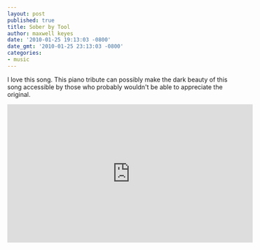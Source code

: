 ```yaml
---
layout: post
published: true
title: Sober by Tool
author: maxwell keyes
date: '2010-01-25 19:13:03 -0800'
date_gmt: '2010-01-25 23:13:03 -0800'
categories:
- music
---
```


I love this song. This piano tribute can possibly make the dark beauty of this
song accessible by those who probably wouldn't be able to appreciate the
original.

<iframe width="560" height="315" src="https://www.youtube.com/embed/6AqLBlOf2Vk" frameborder="0" allowfullscreen></iframe>
